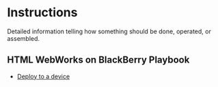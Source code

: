 # Instructions

Detailed information telling how something should be done, operated, or assembled.

## HTML WebWorks on BlackBerry Playbook

* [Deploy to a device](https://github.com/alexbaban/Instructions/blob/master/HTML%20WebWorks%20on%20BlackBerry%20Playbook/DEPLOY-TO-A-DEVICE.md)
